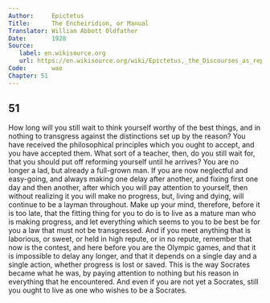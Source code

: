 ```yaml
---
Author:     Epictetus  
Title:      The Encheiridion, or Manual  
Translator: William Abbott Oldfather  
Date:       1928  
Source: 
   label: en.wikisource.org
   url: https://en.wikisource.org/wiki/Epictetus,_the_Discourses_as_reported_by_Arrian,_the_Manual,_and_Fragments/Manual 
Code:       wao  
Chapter: 51
---
```

##  51

How long will you still wait to think yourself worthy of the best things, and
in nothing to transgress against the distinctions set up by the reason? You
have received the philosophical principles which you ought to accept, and you
have accepted them. What sort of a teacher, then, do you still wait for, that
you should put off reforming yourself until he arrives? You are no longer a
lad, but already a full-grown man. If you are now neglectful and easy-going,
and always making one delay after another, and fixing first one day and then
another, after which you will pay attention to yourself, then without realizing
it you will make no progress, but, living and dying, will continue to be a
layman throughout. Make up your mind, therefore, before it is too late, that
the fitting thing for you to do is to live as a mature man who is making
progress, and let everything which seems to you to be best be for you a law
that must not be transgressed. And if you meet anything that is laborious, or
sweet, or held in high repute, or in no repute, remember that now is the
contest, and here before you are the Olympic games, and that it is impossible
to delay any longer, and that it depends on a single day and a single action,
whether progress is lost or saved. This is the way Socrates became what he was,
by paying attention to nothing but his reason in everything that he
encountered. And even if you are not yet a Socrates, still you ought to live as
one who wishes to be a Socrates.


